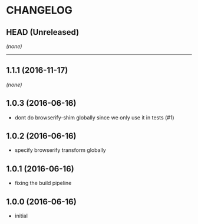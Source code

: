 CHANGELOG
=========

## HEAD (Unreleased)
_(none)_

--------------------

## 1.1.1 (2016-11-17)
_(none)_

## 1.0.3 (2016-06-16)
* dont do browserify-shim globally since we only use it in tests (#1)

## 1.0.2 (2016-06-16)
* specify browserify transform globally

## 1.0.1 (2016-06-16)
* fixing the build pipeline

## 1.0.0 (2016-06-16)
* initial

